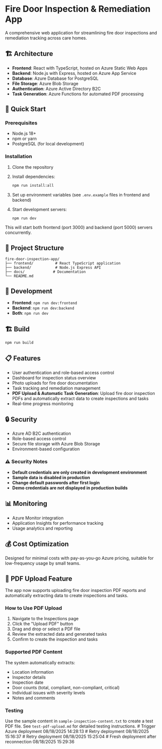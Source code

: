 # Fire Door Inspection & Remediation App

A comprehensive web application for streamlining fire door inspections and remediation tracking across care homes.

## 🏗️ Architecture

- **Frontend**: React with TypeScript, hosted on Azure Static Web Apps
- **Backend**: Node.js with Express, hosted on Azure App Service
- **Database**: Azure Database for PostgreSQL
- **File Storage**: Azure Blob Storage
- **Authentication**: Azure Active Directory B2C
- **Task Generation**: Azure Functions for automated PDF processing

## 🚀 Quick Start

### Prerequisites

- Node.js 18+ 
- npm or yarn
- PostgreSQL (for local development)

### Installation

1. Clone the repository
2. Install dependencies:
   ```bash
   npm run install:all
   ```

3. Set up environment variables (see `.env.example` files in frontend and backend)

4. Start development servers:
   ```bash
   npm run dev
   ```

This will start both frontend (port 3000) and backend (port 5000) servers concurrently.

## 📁 Project Structure

```
fire-door-inspection-app/
├── frontend/          # React TypeScript application
├── backend/           # Node.js Express API
├── docs/             # Documentation
└── README.md
```

## 🔧 Development

- **Frontend**: `npm run dev:frontend`
- **Backend**: `npm run dev:backend`
- **Both**: `npm run dev`

## 🏗️ Build

```bash
npm run build
```

## 📋 Features

- User authentication and role-based access control
- Dashboard for inspection status overview
- Photo uploads for fire door documentation
- Task tracking and remediation management
- **PDF Upload & Automatic Task Generation**: Upload fire door inspection PDFs and automatically extract data to create inspections and tasks
- Real-time progress monitoring

## 🔒 Security

- Azure AD B2C authentication
- Role-based access control
- Secure file storage with Azure Blob Storage
- Environment-based configuration

### ⚠️ Security Notes
- **Default credentials are only created in development environment**
- **Sample data is disabled in production**
- **Change default passwords after first login**
- **Demo credentials are not displayed in production builds**

## 📊 Monitoring

- Azure Monitor integration
- Application Insights for performance tracking
- Usage analytics and reporting

## 💰 Cost Optimization

Designed for minimal costs with pay-as-you-go Azure pricing, suitable for low-frequency usage by small teams.

## 📄 PDF Upload Feature

The app now supports uploading fire door inspection PDF reports and automatically extracting data to create inspections and tasks.

### How to Use PDF Upload

1. Navigate to the Inspections page
2. Click the "Upload PDF" button
3. Drag and drop or select a PDF file
4. Review the extracted data and generated tasks
5. Confirm to create the inspection and tasks

### Supported PDF Content

The system automatically extracts:
- Location information
- Inspector details
- Inspection date
- Door counts (total, compliant, non-compliant, critical)
- Individual issues with severity levels
- Notes and comments

### Testing

Use the sample content in `sample-inspection-content.txt` to create a test PDF file. See `test-pdf-upload.md` for detailed testing instructions. #   T r i g g e r   A z u r e   d e p l o y m e n t   0 8 / 1 8 / 2 0 2 5   1 4 : 2 8 : 1 3 
 
 #   R e t r y   d e p l o y m e n t   0 8 / 1 8 / 2 0 2 5   1 5 : 1 6 : 3 7 
 
 #   R e t r y   d e p l o y m e n t   0 8 / 1 8 / 2 0 2 5   1 5 : 2 5 : 0 4 
 
 #   F r e s h   d e p l o y m e n t   a f t e r   r e c o n n e c t i o n   0 8 / 1 8 / 2 0 2 5   1 5 : 2 9 : 3 6 
 
 